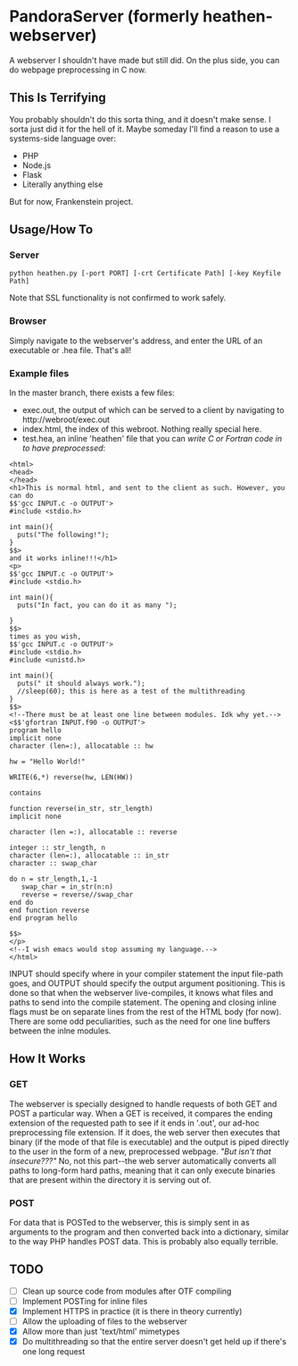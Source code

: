 # PandoraServer (formerly heathen-webserver)
A webserver I shouldn't have made but still did. On the plus side,
you can do webpage preprocessing in C now.
## This Is Terrifying
You probably shouldn't do this sorta thing, and it doesn't make sense. I 
sorta just did it for the hell of it. Maybe someday I'll find a reason to 
use a systems-side language over:
- PHP
- Node.js
- Flask
- Literally anything else

But for now, Frankenstein project.

## Usage/How To
### Server
`python heathen.py [-port PORT] [-crt Certificate Path] [-key Keyfile Path]`

Note that SSL functionality is not confirmed to work safely.

### Browser
Simply navigate to the webserver's address, and enter the URL of an executable
or .hea file. 
That's all!

### Example files
In the master branch, there exists a few files:

- exec.out, the output of which can be served to a client by navigating to 
http://webroot/exec.out
- index.html, the index of this webroot. Nothing really special here.
- test.hea, an inline 'heathen' file that you can *write C or Fortran code in to
have preprocessed*:
```
<html>
<head>
</head>
<h1>This is normal html, and sent to the client as such. However, you can do
$$'gcc INPUT.c -o OUTPUT'>
#include <stdio.h>

int main(){
  puts("The following!");
}
$$>
and it works inline!!!</h1>
<p>
$$'gcc INPUT.c -o OUTPUT'>
#include <stdio.h>

int main(){
  puts("In fact, you can do it as many ");
  
}
$$>
times as you wish,
$$'gcc INPUT.c -o OUTPUT'>
#include <stdio.h>
#include <unistd.h>

int main(){
  puts(" it should always work.");
  //sleep(60); this is here as a test of the multithreading
}
$$>
<!--There must be at least one line between modules. Idk why yet.-->
<$$'gfortran INPUT.f90 -o OUTPUT'>
program hello
implicit none
character (len=:), allocatable :: hw

hw = "Hello World!"

WRITE(6,*) reverse(hw, LEN(HW))

contains

function reverse(in_str, str_length)
implicit none

character (len =:), allocatable :: reverse

integer :: str_length, n
character (len=:), allocatable :: in_str
character :: swap_char

do n = str_length,1,-1
   swap_char = in_str(n:n)
   reverse = reverse//swap_char
end do
end function reverse
end program hello

$$>
</p>
<!--I wish emacs would stop assuming my language.-->
</html>
```
INPUT should specify where in your compiler statement the input file-path
goes, and OUTPUT should specify the output argument positioning.
This is done so that when the webserver live-compiles, it knows what
files and paths to send into the compile statement. The opening and closing
inline flags must be on separate lines from the rest of the HTML body (for
now). There are some odd peculiarities, such as the need for one line buffers
between the inlne modules.

## How It Works
### GET
The webserver is specially designed to handle requests of both GET and POST a
particular way. When a GET is received, it compares the ending extension of the
requested path to see if it ends in '.out', our ad-hoc preprocessing file
extension. If it does, the web server then executes that binary (if the mode
of that file is executable) and the output is piped directly to the user in 
the form of a new, preprocessed webpage. *"But isn't that insecure???"* No, not
this part--the web server automatically converts all paths to long-form hard
paths, meaning that it can only execute binaries that are present within the
directory it is serving out of.
### POST
For data that is POSTed to the webserver, this is simply sent in as arguments
to the program and then converted back into a dictionary, similar to the way
PHP handles POST data. This is probably also equally terrible.

## TODO

- [ ] Clean up source code from modules after OTF compiling
- [ ] Implement POSTing for inline files
- [X] Implement HTTPS in practice (it is there in theory currently)
- [ ] Allow the uploading of files to the webserver
- [X] Allow more than just 'text/html' mimetypes
- [X] Do multithreading so that the entire server doesn't get held up if 
  there's one long request
